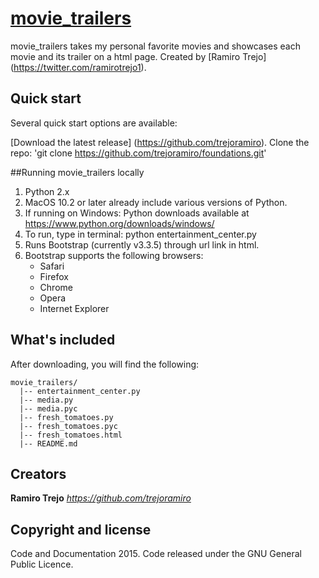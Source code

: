 # [movie_trailers](https://github.com/trejoramiro/foundations/tree/master/movie_trailers)

movie_trailers takes my personal favorite movies and showcases each movie and its trailer on a html page. Created by [Ramiro Trejo] (https://twitter.com/ramirotrejo1).

## Quick start
Several quick start options are available:

[Download the latest release] (https://github.com/trejoramiro).
Clone the repo: 'git clone https://github.com/trejoramiro/foundations.git'

##Running movie_trailers locally

1. Python 2.x
2. MacOS 10.2 or later already include various versions of Python.
3. If running on Windows: Python downloads available at https://www.python.org/downloads/windows/
4. To run, type in terminal: python entertainment_center.py
5. Runs Bootstrap (currently v3.3.5) through url link in html.
6. Bootstrap supports the following browsers:
    - Safari
    - Firefox
    - Chrome
    - Opera
    - Internet Explorer


## What's included

After downloading, you will find the following:

```
movie_trailers/
  |-- entertainment_center.py
  |-- media.py
  |-- media.pyc
  |-- fresh_tomatoes.py
  |-- fresh_tomatoes.pyc
  |-- fresh_tomatoes.html
  |-- README.md
```
## Creators

**Ramiro Trejo**
*<https://github.com/trejoramiro>*

## Copyright and license

Code and Documentation 2015. Code released under the GNU General Public Licence.
